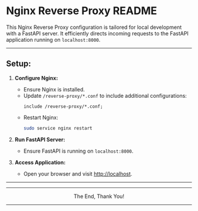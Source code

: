 # Nginx Reverse Proxy README

This Nginx Reverse Proxy configuration is tailored for local development with a FastAPI server. It efficiently directs incoming requests to the FastAPI application running on `localhost:8000`.

---

## Setup:

1. **Configure Nginx:**
   - Ensure Nginx is installed.
   - Update `/reverse-proxy/*.conf` to include additional configurations:
     ```nginx
     include /reverse-proxy/*.conf;
     ```
   - Restart Nginx:
     ```bash
     sudo service nginx restart
     ```

3. **Run FastAPI Server:**
   - Ensure FastAPI is running on `localhost:8000`.

4. **Access Application:**
   - Open your browser and visit [http://localhost](http://localhost).


---
---

<p align="center">The End, Thank You!</p>

---